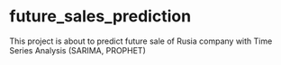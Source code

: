 # future_sales_prediction
This project is about to predict future sale of Rusia company with Time Series Analysis (SARIMA, PROPHET)
